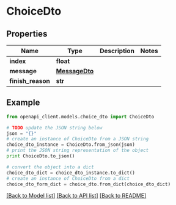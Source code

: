 # ChoiceDto


## Properties

Name | Type | Description | Notes
------------ | ------------- | ------------- | -------------
**index** | **float** |  | 
**message** | [**MessageDto**](MessageDto.md) |  | 
**finish_reason** | **str** |  | 

## Example

```python
from openapi_client.models.choice_dto import ChoiceDto

# TODO update the JSON string below
json = "{}"
# create an instance of ChoiceDto from a JSON string
choice_dto_instance = ChoiceDto.from_json(json)
# print the JSON string representation of the object
print ChoiceDto.to_json()

# convert the object into a dict
choice_dto_dict = choice_dto_instance.to_dict()
# create an instance of ChoiceDto from a dict
choice_dto_form_dict = choice_dto.from_dict(choice_dto_dict)
```
[[Back to Model list]](../README.md#documentation-for-models) [[Back to API list]](../README.md#documentation-for-api-endpoints) [[Back to README]](../README.md)


